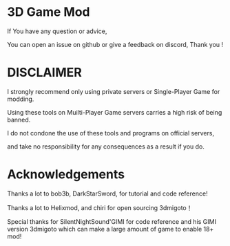# 3D Game Mod 

If You have any question or advice, 

You can open an issue on github or give a feedback on discord, Thank you !


# DISCLAIMER
I strongly recommend only using private servers or Single-Player Game for modding. 

Using these tools on Muilti-Player Game servers carries a high risk of being banned. 

I do not condone the use of these tools and programs on official servers, 

and take no responsibility for any consequences as a result if you do.

# Acknowledgements
Thanks a lot to bob3b, DarkStarSword, for tutorial and code reference!

Thanks a lot to Helixmod, and chiri for open sourcing 3dmigoto！

Special thanks for SilentNightSound'GIMI for code reference and his GIMI version 3dmigoto
which can make a large amount of game to enable 18+ mod!

